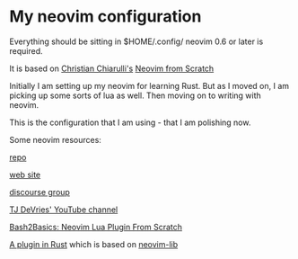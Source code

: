# My neovim configuration

Everything should be sitting in $HOME/.config/ 
neovim 0.6 or later is required.

It is based on [Christian Chiarulli's](https://twitter.com/chrisatmachine) [Neovim from Scratch](https://www.youtube.com/playlist?list=PLhoH5vyxr6Qq41NFL4GvhFp-WLd5xzIzZ)

Initially I am setting up my neovim for learning Rust. But as I moved on, I am picking up some sorts of lua as well. Then moving on to writing with neovim.

This is the configuration that I am using - that I am polishing now.

Some neovim resources:

[repo](https://github.com/neovim/neovim)

[web site](https://neovim.io/)

[discourse group](https://neovim.discourse.group/)

[TJ DeVries' YouTube channel](https://www.youtube.com/c/TJDeVries/videos)

[Bash2Basics: Neovim Lua Plugin From Scratch](https://www.youtube.com/watch?v=n4Lp4cV8YR0)

[A plugin in Rust](https://github.com/boxofrox/neovim-scorched-earth) which is based on [neovim-lib](https://github.com/daa84/neovim-lib)
